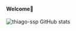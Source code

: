 #### Welcome👋

![thiago-ssp GitHub stats](https://github-readme-stats.vercel.app/api?username=thiago-ssp&show_icons=true&theme=transparent)
